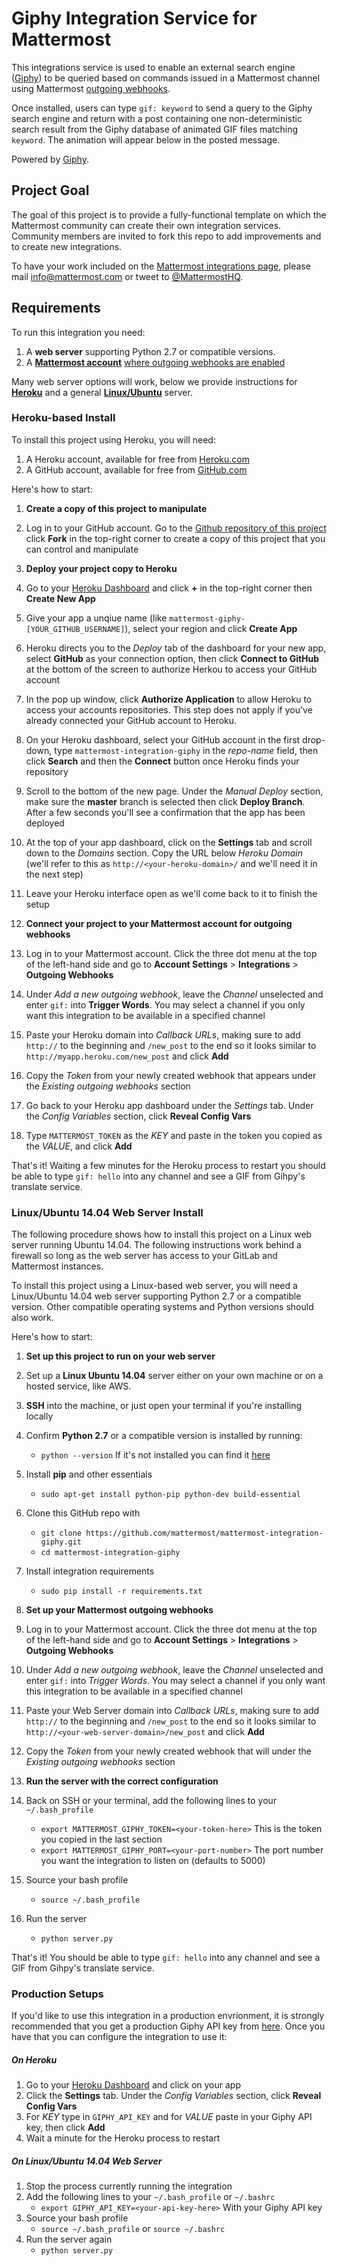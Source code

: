 # Giphy Integration Service for Mattermost

This integrations service is used to enable an external search engine ([Giphy](https://en.wikipedia.org/wiki/Giphy)) to be queried based on commands issued in a Mattermost channel using Mattermost [outgoing webhooks](https://github.com/mattermost/platform/blob/master/doc/integrations/webhooks/Outgoing-Webhooks.md). 

Once installed, users can type `gif: keyword` to send a query to the Giphy search engine and return with a post containing one non-deterministic search result from the Giphy database of animated GIF files matching `keyword`. The animation will appear below in the posted message. 

Powered by [Giphy](http://giphy.com/).

## Project Goal

The goal of this project is to provide a fully-functional template on which the Mattermost community can create their own integration services. Community members are invited to fork this repo to add improvements and to create new integrations. 

To have your work included on the [Mattermost integrations page](http://www.mattermost.org/community-applications/), please mail info@mattermost.com or tweet to [@MattermostHQ](https://twitter.com/mattermosthq). 
## Requirements

To run this integration you need:

1. A **web server** supporting Python 2.7 or compatible versions.
2. A **[Mattermost account](http://www.mattermost.org/)** [where outgoing webhooks are enabled](https://github.com/mattermost/platform/blob/master/doc/integrations/webhooks/Outgoing-Webhooks.md#enabling-outgoing-webhooks)

Many web server options will work, below we provide instructions for [**Heroku**](README.md#heroku-based-install) and a general [**Linux/Ubuntu**](README.md#linuxubuntu-1404-web-server-install) server.

### Heroku-based Install

To install this project using Heroku, you will need: 

1. A Heroku account, available for free from [Heroku.com](http://heroku.com)
2. A GitHub account, available for free from [GitHub.com](http://github.com)

Here's how to start:

1. **Create a copy of this project to manipulate**
  1. Log in to your GitHub account. Go to the [Github repository of this project](https://github.com/mattermost/mattermost-integration-giphy/) click **Fork** in the top-right corner to create a copy of this project that you can control and manipulate

2. **Deploy your project copy to Heroku**
  1. Go to your [Heroku Dashboard](https://dashboard.heroku.com/apps) and click **+** in the top-right corner then **Create New App** 
  2. Give your app a unqiue name (like `mattermost-giphy-[YOUR_GITHUB_USERNAME]`), select your region and click **Create App**
  2. Heroku directs you to the *Deploy* tab of the dashboard for your new app, select **GitHub** as your connection option, then click **Connect to GitHub** at the bottom of the screen to authorize Herkou to access your GitHub account
  3. In the pop up window, click **Authorize Application** to allow Heroku to access your accounts repositories. This step does not apply if you've already connected your GitHub account to Heroku. 
  4. On your Heroku dashboard, select your GitHub account in the first drop-down, type `mattermost-integration-giphy` in the *repo-name* field, then click **Search** and then the **Connect** button once Heroku finds your repository
  4. Scroll to the bottom of the new page. Under the *Manual Deploy* section, make sure the **master** branch is selected then click **Deploy Branch**. After a few seconds you'll see a confirmation that the app has been deployed
  5. At the top of your app dashboard, click on the **Settings** tab and scroll down to the *Domains* section. Copy the URL below *Heroku Domain* (we'll refer to this as `http://<your-heroku-domain>/` and we'll need it in the next step)
  6. Leave your Heroku interface open as we'll come back to it to finish the setup

3. **Connect your project to your Mattermost account for outgoing webhooks**
 1. Log in to your Mattermost account. Click the three dot menu at the top of the left-hand side and go to **Account Settings** > **Integrations** > **Outgoing Webhooks**
 2. Under *Add a new outgoing webhook*, leave the *Channel* unselected and enter `gif:` into **Trigger Words**. You may select a channel if you only want this integration to be available in a specified channel
 3. Paste your Heroku domain into *Callback URLs*, making sure to add `http://` to the beginning and `/new_post` to the end so it looks similar to `http://myapp.heroku.com/new_post` and click **Add**
 4. Copy the *Token* from your newly created webhook that appears under the *Existing outgoing webhooks* section
 5. Go back to your Heroku app dashboard under the *Settings* tab. Under the *Config Variables* section, click **Reveal Config Vars**
 6. Type `MATTERMOST_TOKEN` as the *KEY* and paste in the token you copied as the *VALUE*, and click **Add**

That's it! Waiting a few minutes for the Heroku process to restart you should be able to type `gif: hello` into any channel and see a GIF from Gihpy's translate service.

### Linux/Ubuntu 14.04 Web Server Install

The following procedure shows how to install this project on a Linux web server running Ubuntu 14.04. The following instructions work behind a firewall so long as the web server has access to your GitLab and Mattermost instances. 

To install this project using a Linux-based web server, you will need a Linux/Ubuntu 14.04 web server supporting Python 2.7 or a compatible version. Other compatible operating systems and Python versions should also work. 

Here's how to start:

1. **Set up this project to run on your web server**
 1. Set up a **Linux Ubuntu 14.04** server either on your own machine or on a hosted service, like AWS.
 2. **SSH** into the machine, or just open your terminal if you're installing locally
 3. Confirm **Python 2.7** or a compatible version is installed by running:
    - `python --version` If it's not installed you can find it [here](https://www.python.org/downloads/)
 4. Install **pip** and other essentials
    - `sudo apt-get install python-pip python-dev build-essential`
 5. Clone this GitHub repo with
    - `git clone https://github.com/mattermost/mattermost-integration-giphy.git`
    - `cd mattermost-integration-giphy`
 6. Install integration requirements
    - `sudo pip install -r requirements.txt`

2. **Set up your Mattermost outgoing webhooks**
 1. Log in to your Mattermost account. Click the three dot menu at the top of the left-hand side and go to **Account Settings** > **Integrations** > **Outgoing Webhooks**
 2. Under *Add a new outgoing webhook*, leave the *Channel* unselected and enter `gif:` into *Trigger Words*. You may select a channel if you only want this integration to be available in a specified channel
 3. Paste your Web Server domain into *Callback URLs*, making sure to add `http://` to the beginning and `/new_post` to the end so it looks similar to `http://<your-web-server-domain>/new_post` and click **Add**
 4. Copy the *Token* from your newly created webhook that will under the *Existing outgoing webhooks* section

3. **Run the server with the correct configuration**
 7. Back on SSH or your terminal, add the following lines to your `~/.bash_profile`
    - `export MATTERMOST_GIPHY_TOKEN=<your-token-here>` This is the token you copied in the last section
    - `export MATTERMOST_GIPHY_PORT=<your-port-number>` The port number you want the integration to listen on (defaults to 5000)
 8. Source your bash profile
    - `source ~/.bash_profile`
 9. Run the server
    - `python server.py`

That's it! You should be able to type `gif: hello` into any channel and see a GIF from Gihpy's translate service.

### Production Setups

If you'd like to use this integration in a production envrionment, it is strongly recommended that you get a production Giphy API key from [here](http://api.giphy.com/submit). Once you have that you can configure the integration to use it:

##### On Heroku
1. Go to your [Heroku Dashboard](https://dashboard.heroku.com/apps) and click on your app
2. Click the **Settings** tab. Under the *Config Variables* section, click **Reveal Config Vars**
3. For *KEY* type in `GIPHY_API_KEY` and for *VALUE* paste in your Giphy API key, then click **Add**
4. Wait a minute for the Heroku process to restart

##### On Linux/Ubuntu 14.04 Web Server
1. Stop the process currently running the integration
1. Add the following lines to your `~/.bash_profile` or `~/.bashrc` 
   - `export GIPHY_API_KEY=<your-api-key-here>` With your Giphy API key
2. Source your bash profile
   - `source ~/.bash_profile` or `source ~/.bashrc`
3. Run the server again
   - `python server.py`
